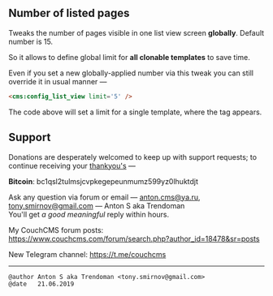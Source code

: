 ## Number of listed pages

Tweaks the number of pages visible in one list view screen **globally**. Default number is 15.

So it allows to define global limit for **all clonable templates** to save time.

Even if you set a new globally-applied number via this tweak you can still override it in usual manner &mdash;
```html
<cms:config_list_view limit='5' />
```
The code above will set a limit for a single template, where the tag appears.

## Support

Donations are desperately welcomed to keep up with support requests; to continue receiving your [thankyou's](https://github.com/trendoman/Dignotas) &mdash;

**Bitcoin**: bc1qsl2tulmsjcvpkegepeunmumz599yz0lhuktdjt

Ask any question via forum or email &mdash; <anton.cms@ya.ru>, <tony.smirnov@gmail.com> &mdash; Anton S aka Trendoman<br>
You'll get *a good meaningful* reply within hours.

My CouchCMS forum posts: https://www.couchcms.com/forum/search.php?author_id=18478&sr=posts

New Telegram channel: https://t.me/couchcms

---

```txt
@author Anton S aka Trendoman <tony.smirnov@gmail.com>
@date   21.06.2019
```
